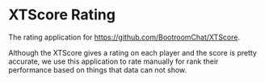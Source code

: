 # XTScore Rating

The rating application for https://github.com/BootroomChat/XTScore. 

Although the XTScore gives a rating on each player and the score is pretty accurate, we use this application to rate manually for rank their performance based on things that data can not show. 